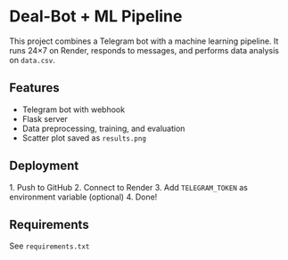 # Deal-Bot + ML Pipeline

This project combines a Telegram bot with a machine learning pipeline. It runs 24×7 on Render, responds to messages, and performs data analysis on `data.csv`.

## Features
- Telegram bot with webhook
- Flask server
- Data preprocessing, training, and evaluation
- Scatter plot saved as `results.png`

## Deployment
1\. Push to GitHub
2\. Connect to Render
3\. Add `TELEGRAM_TOKEN` as environment variable (optional)
4\. Done!

## Requirements
See `requirements.txt`
